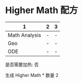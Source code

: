 # Higher Math 配方

|1|2|3|
|----|-----|-----|
|Math Analysis|-|-|
|Geo|-|-|
|ODE|-|-|

是否需要加热: 否

生成 Higher Math \* 数量 2

